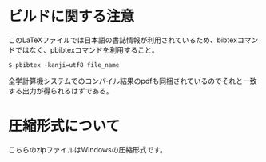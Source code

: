 # ビルドに関する注意

このLaTeXファイルでは日本語の書誌情報が利用されているため、bibtexコマンドではなく、pbibtexコマンドを利用すること。

```
$ pbibtex -kanji=utf8 file_name
```
全学計算機システムでのコンパイル結果のpdfも同梱されているのでそれと一致する出力が得られるはずである。

# 圧縮形式について

こちらのzipファイルはWindowsの圧縮形式です。

